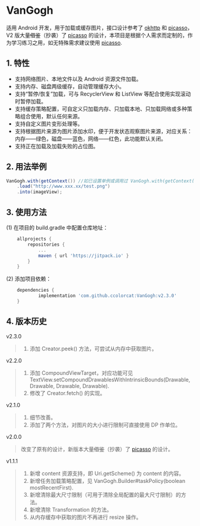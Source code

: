 # VanGogh

适用 Android 开发，用于加载或缓存图片，接口设计参考了 [okhttp](https://github.com/square/okhttp) 和 [picasso](https://github.com/square/picasso)，V2 版大量~~借鉴~~（抄袭）了 [picasso](https://github.com/square/picasso) 的设计，本项目是根据个人需求而定制的，作为学习练习之用，如无特殊需求建议使用 [picasso](https://github.com/square/picasso).

## 1. 特性

* 支持网络图片、本地文件以及 Android 资源文件加载。
* 支持内存、磁盘两级缓存，自动管理缓存大小。
* 支持“暂停/恢复”加载，可与 RecyclerView 和 ListView 等配合使用实现滚动时暂停加载。
* 支持缓存策略配置，可自定义只加载内存、只加载本地、只加载网络或多种策略组合使用，默认任何来源。
* 支持自定义图片变形处理等。
* 支持根据图片来源为图片添加水印，便于开发状态观察图片来源，对应关系：内存——绿色，磁盘——蓝色，网络——红色，此功能默认关闭。
* 支持正在加载及加载失败的占位图。

## 2. 用法举例

```java
VanGogh.with(getContext()) //如已设置单例或调用过 VanGogh.with(getContext()) 也可使用 VanGogh.get()
    .load("http://www.xxx.xx/test.png")
    .into(imageView);
```

## 3. 使用方法

(1) 在项目的 build.gradle 中配置仓库地址：

```groovy
	allprojects {
		repositories {
			...
			maven { url 'https://jitpack.io' }
		}
	}
```

(2) 添加项目依赖：

```groovy
	dependencies {
	        implementation 'com.github.ccolorcat:VanGogh:v2.3.0'
	}
```

## 4. 版本历史

v2.3.0

> 1. 添加 Creator.peek() 方法，可尝试从内存中获取图片。

v2.2.0

> 1. 添加 CompoundViewTarget，对应功能可见 TextView.setCompoundDrawablesWithIntrinsicBounds(Drawable, Drawable, Drawable, Drawable).
> 2. 修改了 Creator.fetch() 的实现。

v2.1.0

> 1. 细节改善。
> 2. 添加了两个方法，对图片的大小进行限制可直接使用 DP 作单位。

v2.0.0

> 改变了原有的设计，新版本大量~~借鉴~~（抄袭）了 [picasso](https://github.com/square/picasso) 的设计。

v1.1.1

> 1. 新增 content 资源支持，即 Uri.getScheme() 为 content 的内容。
> 2. 新增任务加载策略配置，见 VanGogh.Builder#taskPolicy(boolean mostRecentFirst).
> 3. 新增清除最大尺寸限制（可用于清除全局配置的最大尺寸限制）的方法。
> 4. 新增清除 Transformation 的方法。
> 5. 从内存缓存中获取的图片不再进行 resize 操作。
